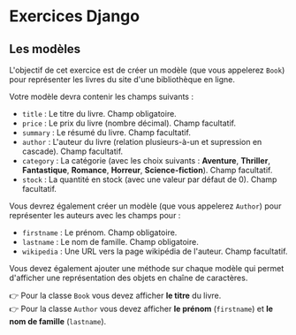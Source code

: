 # Exercices Django

## Les modèles

L'objectif de cet exercice est de créer un modèle (que vous appelerez `Book`) pour représenter les livres du site d'une bibliothèque en ligne.

Votre modèle devra contenir les champs suivants :
- `title` : Le titre du livre. Champ obligatoire.
- `price` : Le prix du livre (nombre décimal). Champ facultatif.
- `summary` : Le résumé du livre. Champ facultatif.
- `author` : L'auteur du livre (relation plusieurs-à-un et supression en cascade). Champ facultatif.
- `category` : La catégorie (avec les choix suivants : **Aventure**, **Thriller**, **Fantastique**, **Romance**, **Horreur**, **Science-fiction**). Champ facultatif.
- `stock` : La quantité en stock (avec une valeur par défaut de 0). Champ facultatif.


Vous devrez également créer un modèle (que vous appelerez `Author`) pour représenter les auteurs avec les champs pour :
- `firstname` : Le prénom. Champ obligatoire.
- `lastname` : Le nom de famille. Champ obligatoire.
- `wikipedia` : Une URL vers la page wikipédia de l'auteur. Champ facultatif.

Vous devez également ajouter une méthode sur chaque modèle qui permet d'afficher une représentation des objets en chaîne de caractères.

👉 Pour la classe `Book` vous devez afficher **le titre** du livre.  
👉 Pour la classe `Author` vous devez afficher **le prénom** (`firstname`) et **le nom de famille** (`lastname`).